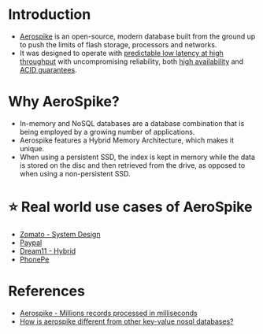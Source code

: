# Introduction
- [Aerospike](https://aerospike.com/) is an open-source, modern database built from the ground up to push the limits of flash storage, processors and networks. 
- It was designed to operate with [predictable low latency at high throughput](../../7_Scalability/Latency.md) with uncompromising reliability, both [high availability](../../7a_HighAvailability/Readme.md) and [ACID guarantees](../1_ACID-Transactions/Readme.md).

# Why AeroSpike?
- In-memory and NoSQL databases are a database combination that is being employed by a growing number of applications. 
- Aerospike features a Hybrid Memory Architecture, which makes it unique. 
- When using a persistent SSD, the index is kept in memory while the data is stored on the disc and then retrieved from the drive, as opposed to when using a non-persistent SSD.

# :star: Real world use cases of AeroSpike
- [Zomato - System Design](../../0_UseCaseDesigns/FoodOrderingZomatoSwiggy/Readme.md)
- [Paypal](../../1_TechStacks/PayPal.md)
- [Dream11 - Hybrid](https://aerospike.com/customers/dream11/)
- [PhonePe](../../1_TechStacks/PhonePe.md)

# References
- [Aerospike - Millions records processed in milliseconds](https://www.trustradius.com/reviews/aerospike-2022-01-08-07-24-05)
- [How is aerospike different from other key-value nosql databases?](https://stackoverflow.com/questions/24482337/how-is-aerospike-different-from-other-key-value-nosql-databases)